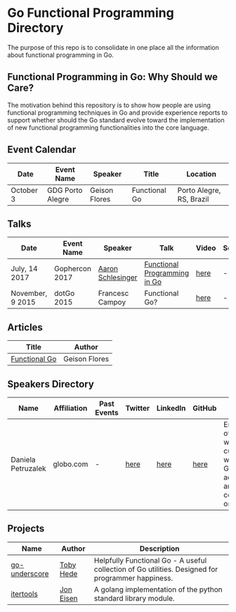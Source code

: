 # Go Functional Programming Directory

The purpose of this repo is to consolidate in one place all the information about functional programming in Go.

## Functional Programming in Go: Why Should we Care?

The motivation behind this repository is to show how people are using functional programming techniques in Go and provide experience reports to support whether should the Go standard evolve toward the implementation of new functional programming functionalities into the core language.

## Event Calendar

| Date | Event Name | Speaker | Title | Location |
|------|------------|---------|------------|----------|
| October 3 | GDG Porto Alegre | Geison Flores | Functional Go | Porto Alegre, RS, Brazil |

## Talks

| Date | Event Name | Speaker | Talk | Video | Source |
|------|------------|---------|------|-------|--------|
| July, 14 2017 | Gophercon 2017 | [Aaron Schlesinger](https://github.com/arschles) | [Functional Programming in Go](https://www.slideshare.net/arschles/functional-programming-in-go) | [here](https://www.youtube.com/watch?v=c8Fwb4KbVJM&list=PL2ntRZ1ySWBdD9bru6IR-_WXUgJqvrtx9&index=11) | - | |
| November, 9 2015 | dotGo 2015 | Francesc Campoy | Functional Go? | [here](https://www.youtube.com/watch?v=ouyHp2nJl0I) | - |

## Articles

| Title | Author |
|-------|--------|
| [Functional Go](https://medium.com/@geisonfgfg/functional-go-bc116f4c96a4) | Geison Flores |

## Speakers Directory

| Name | Affiliation | Past Events | Twitter | LinkedIn | GitHub | Notes |
|------|-------------|-------------|---------|----------|--------|-------|
| Daniela Petruzalek | globo.com | - | [here](https://twitter.com/danicat83) | [here](https://www.linkedin.com/in/daniela.petruzalek) | [here](https://github.com/danicat) | Enthusiast of FP, works currently with Scala. Go advocate and communtiy organizer. |

## Projects

| Name | Author | Description |
|--------------|--------|-------------|
| [go-underscore](https://github.com/tobyhede/go-underscore) | [Toby Hede](https://github.com/tobyhede) | Helpfully Functional Go - A useful collection of Go utilities. Designed for programmer happiness. |
| [itertools](https://github.com/yanatan16/itertools) | [Jon Eisen](https://github.com/yanatan16) | A golang implementation of the python standard library module. |
